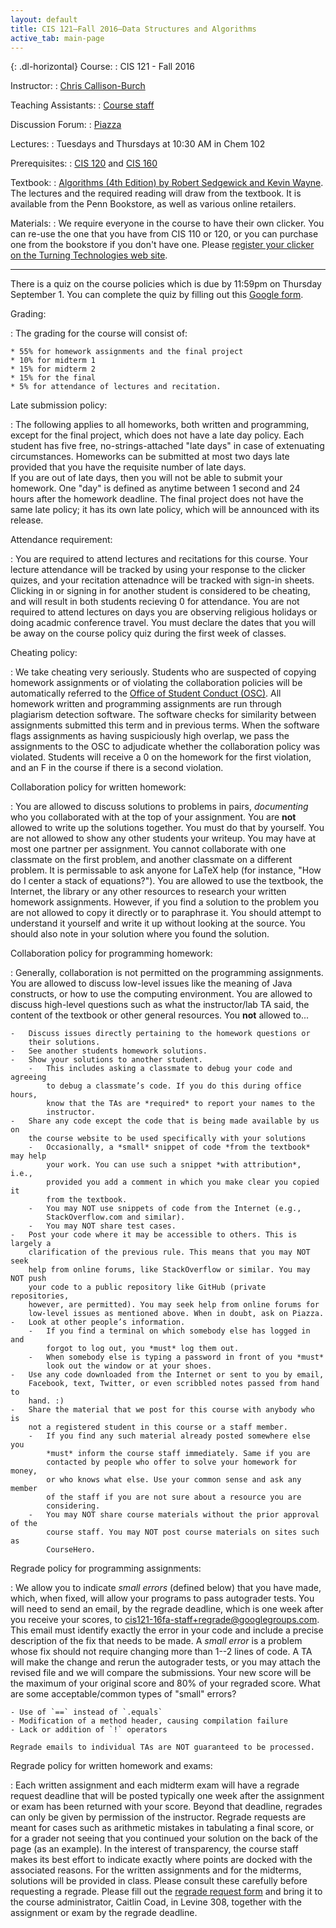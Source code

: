 ```yaml
---
layout: default
title: CIS 121—Fall 2016—Data Structures and Algorithms
active_tab: main-page
---
```


{: .dl-horizontal}
Course:
: CIS 121 - Fall 2016

Instructor:
: [Chris Callison-Burch](http://www.cis.upenn.edu/~ccb/)

Teaching Assistants:
: [Course staff](staff.html)

Discussion Forum:
: [Piazza](http://piazza.com/upenn/fall2016/cis121)

Lectures:
: Tuesdays and Thursdays at 10:30 AM in Chem 102

Prerequisites:
: [CIS 120](http://www.seas.upenn.edu/~cis120/) and [CIS 160](http://www.cis.upenn.edu/~cis160/)

Textbook:
: [Algorithms (4th Edition) by Robert Sedgewick and Kevin Wayne](https://www.amazon.com/Algorithms-4th-Robert-Sedgewick/dp/032157351X/).
The lectures and the required reading will draw from the textbook. It is available from the Penn Bookstore, as well as various online retailers.

Materials:
: We require everyone in the course to have their own clicker.  You can re-use the one that you have from CIS 110 or 120, or you can purchase one from the bookstore if you don't have one. Please [register your clicker on the Turning Technologies web site](https://account.turningtechnologies.com/account/dashboard/index).

---

<div class="alert alert-info">
There is a quiz on the course policies which is due by 11:59pm on Thursday September 1.  You can complete the quiz by filling out this <a href="https://docs.google.com/forms/d/e/1FAIpQLSc7WvRCIInG4CiCt2y8TscGmLhSOp9lRBOYDMQ3P-dAFTCBoQ/viewform">Google form</a>.
</div>

Grading:

: The grading for the course will consist of:

    * 55% for homework assignments and the final project
    * 10% for midterm 1
    * 15% for midterm 2
    * 15% for the final
    * 5% for attendance of lectures and recitation. 


Late submission policy:

: The following applies to all homeworks, both written and programming, except
    for the final project, which does not have a late day policy. Each student
    has five free, no-strings-attached "late days" in case of extenuating circumstances.
    Homeworks can be submitted at most two days late provided that you have the requisite
    number of late days.  
    If you are out of late days, then you will not be able to submit your homework. One
    "day" is defined as anytime between 1 second and 24 hours after the homework
    deadline.   The final project does not have the same late policy; it has its
    own late policy, which will be announced with its release.


Attendance requirement:

: You are required to attend lectures and recitations for this course.  Your lecture attendance will be tracked by using your response to the clicker quizes, and your recitation attenadnce will be tracked with sign-in sheets.  Clicking in or signing in for another student is considered to be cheating, and will result in both students recieving 0 for attendance.  You are not required to attend lectures on days you are observing religious holidays or doing acadmic conference travel.  You must declare the dates that you will be away on the course policy quiz during the first week of classes.

Cheating policy:

: We take cheating very seriously. Students who are suspected of copying homework assignments or of violating the collaboration policies will be automatically referred to the [Office of Student Conduct (OSC)](https://secure.www.upenn.edu/osc/index.html).  All homework written and programming assignments are run through plagiarism detection software.  The software checks for similarity between assignments submitted this term and in previous terms.  When the software flags assignments as having suspiciously high overlap, we pass the assignments to the OSC to adjudicate whether the collaboration policy was violated.  Students will receive a 0 on the homework for the first violation, and an F in the course if there is a second violation. 

Collaboration policy for written homework:

: You are allowed to discuss solutions to problems in pairs, *documenting* who you collaborated with at the top of your assignment.  You are **not** allowed to write up the solutions together. You must do that by yourself. You are not allowed to show any other students your writeup.  You may have at most one partner per assignment.  You cannot collaborate with one classmate on the first problem, and another classmate on a different problem. It is permissable to ask anyone for LaTeX help (for instance, "How do I center a stack of equations?").  You are allowed to use the textbook, the Internet, the library or any other resources to research your written homework assignments.  However, if you find a solution to the problem you are not allowed to copy it directly or to paraphrase it.  You should attempt to understand it yourself and write it up without looking at the source.  You should also note in your solution where you found the solution. 


Collaboration policy for programming homework:

: Generally, collaboration is not permitted on the programming assignments. You are allowed to discuss low-level issues like the meaning of Java constructs, or how to use the computing environment. You are allowed to discuss high-level questions such as what the instructor/lab TA said, the content of the textbook or other general resources. You **not** allowed to...

    -   Discuss issues directly pertaining to the homework questions or
        their solutions.
    -   See another students homework solutions.
    -   Show your solutions to another student.
        -   This includes asking a classmate to debug your code and agreeing
            to debug a classmate’s code. If you do this during office hours,
            know that the TAs are *required* to report your names to the
            instructor.
    -   Share any code except the code that is being made available by us on
        the course website to be used specifically with your solutions
        -   Occasionally, a *small* snippet of code *from the textbook* may help
            your work. You can use such a snippet *with attribution*, i.e.,
            provided you add a comment in which you make clear you copied it
            from the textbook.
        -   You may NOT use snippets of code from the Internet (e.g.,
            StackOverflow.com and similar).
        -   You may NOT share test cases.
    -   Post your code where it may be accessible to others. This is largely a
        clarification of the previous rule. This means that you may NOT seek
        help from online forums, like StackOverflow or similar. You may NOT push
        your code to a public repository like GitHub (private repositories,
        however, are permitted). You may seek help from online forums for
        low-level issues as mentioned above. When in doubt, ask on Piazza.
    -   Look at other people’s information.
        -   If you find a terminal on which somebody else has logged in and
            forgot to log out, you *must* log them out.
        -   When somebody else is typing a password in front of you *must*
            look out the window or at your shoes.
    -   Use any code downloaded from the Internet or sent to you by email,
        Facebook, text, Twitter, or even scribbled notes passed from hand to
        hand. :)
    -   Share the material that we post for this course with anybody who is
        not a registered student in this course or a staff member.
        -   If you find any such material already posted somewhere else you
            *must* inform the course staff immediately. Same if you are
            contacted by people who offer to solve your homework for money,
            or who knows what else. Use your common sense and ask any member
            of the staff if you are not sure about a resource you are
            considering.
        -   You may NOT share course materials without the prior approval of the
            course staff. You may NOT post course materials on sites such as
            CourseHero. 

Regrade policy for programming assignments:

: We allow you to indicate *small errors* (defined below) that you have made,
    which, when fixed, will allow your programs to pass autograder tests. You
    will need to send an email, by the regrade deadline, which is one week after
    you receive your scores, to
    [cis121-16fa-staff+regrade@googlegroups.com](mailto:cis121-16fa-staff+regrade@googlegroups.com).
    This email must identify exactly the error in your code and include a
    precise description of the fix that needs to be made. A *small error* is a
    problem whose fix should not require changing more than 1--2 lines of code.
    A TA will make the change and rerun the autograder tests, or you may attach
    the revised file and we will compare the submissions. Your new score will be
    the maximum of your original score and 80% of your regraded score. What are
    some acceptable/common types of "small" errors?

    - Use of `==` instead of `.equals`
    - Modification of a method header, causing compilation failure
    - Lack or addition of `!` operators

    Regrade emails to individual TAs are NOT guaranteed to be processed.


Regrade policy for written homework and exams:

: Each written assignment and each midterm exam will have a regrade request
    deadline that will be posted typically one week after the assignment or exam
    has been returned with your score. Beyond that deadline, regrades can only
    be given by permission of the instructor. Regrade requests are meant for
    cases such as arithmetic mistakes in tabulating a final score, or for a
    grader not seeing that you continued your solution on the back of the page
    (as an example). In the interest of transparency, the course staff makes its
    best effort to indicate exactly where points are docked with the associated
    reasons. For the written assignments and for the midterms, solutions will be
    provided in class. Please consult these carefully before requesting a
    regrade. Please fill out the
    [regrade request form](content/hws/regrade_request_16fa.pdf) and bring it to
    the course administrator, Caitlin Coad, in Levine 308, together with the
    assignment or exam by the regrade deadline.
